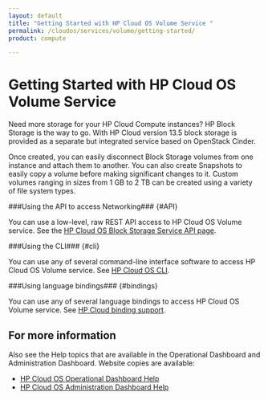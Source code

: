 ```yaml
---
layout: default
title: "Getting Started with HP Cloud OS Volume Service "
permalink: /cloudos/services/volume/getting-started/
product: compute

---
```

<!--PUBLISHED-->
# Getting Started with HP Cloud OS Volume Service #

<!-- modeled after HP Cloud Networking Getting Started (network.getting.started.md) -->

Need more storage for your HP Cloud Compute instances? HP Block Storage is the way to go. With HP Cloud version 13.5 block storage is provided as a separate but integrated service based on OpenStack Cinder.

Once created, you can easily disconnect Block Storage volumes from one instance and attach them to another. You can also create Snapshots to easily copy a volume before making significant changes to it. Custom volumes ranging in sizes from 1 GB to 2 TB can be created using a variety of file system types.


###Using the API to access Networking### {#API}
 
You can use a low-level, raw REST API access to HP Cloud OS Volume service. See the [HP Cloud OS Block Storage Service API page](/api/v13/block-storage).

###Using the CLI### {#cli}

You can use any of several command-line interface software to access HP Cloud OS Volume service. See [HP Cloud OS CLI](/cli/).

###Using language bindings### {#bindings}

You can use any of several language bindings to access HP Cloud OS Volume service. See [HP Cloud binding support](/bindings/).


## For more information ##
Also see the Help topics that are available in the Operational Dashboard and Administration Dashboard.  Website copies are available:

* [HP Cloud OS Operational Dashboard Help](/cloudos/manage/operational-dashboard/)
* [HP Cloud OS Administration Dashboard Help](/cloudos/manage/administration-dashboard/)